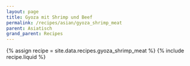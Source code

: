 ```yaml
---
layout: page
title: Gyoza mit Shrimp und Beef
permalink: /recipes/asian/gyoza_shrimp_meat
parent: Asiatisch
grand_parent: Recipes
---
```

{% assign recipe = site.data.recipes.gyoza_shrimp_meat %}
{% include recipe.liquid %}